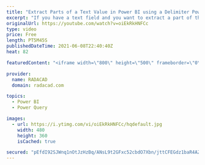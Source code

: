 ```yaml
---
title: "Extract Parts of a Text Value in Power BI using a Delimiter Power Query Transformation"
excerpt: "If you have a text field and you want to extract a part of that text field, there are multiple ways to do that. You can do this using the SUBSTRING function in DAX. However, These types of actions are better to be done using Power Query transformations. Fortunately, Power Query is very easy and simple"
originalUrl: https://youtube.com/watch?v=oiEkRkHNFCc
type: video
price: Free
length: PT5M45S
publishedDateTime: 2021-06-08T22:40:40Z
heat: 82

featuredContent: "<iframe width=\"800\" height=\"500\" frameborder=\"0\" src=\"https://www.youtube.com/embed/oiEkRkHNFCc\" allow=\"accelerometer; autoplay; encrypted-media; gyroscope; picture-in-picture\" allowfullscreen></iframe>"

provider:
  name: RADACAD
  domain: radacad.com

topics:
  - Power BI
  - Power Query

images:
  - url: https://i.ytimg.com/vi/oiEkRkHNFCc/hqdefault.jpg
    width: 480
    height: 360
    isCached: true

secured: "pEfdI92SJWnq1nOtJzHzBq/ANsL9t2GFxc52cbdO7Xbn/jttCFEGdz1baR4AZkrNiTMey+UdzN1td0ITEqIzstU0ik4fDkTE4DcNpsCLHSJdttiNg5Y3ijJlKbBxwhlcSsZx/kL2CheBWjkH1AOmCyNxsU5vTCQHRCxba3iYwslilBzTnAwsUvKmaeLalgvZ/nL/gTxjeW8kiMwjT6lwBEl+gAEe400DopEHamTJfD2mNrKnRmcerdK2rFEP3m62rwCkoHEGoQ+OwuO+d0tP56ggZ8LArKQ6wPwhh3mFNmwU29GTSLPb5vHQwPWUjCrspxQXa0b3eTaMbLQyxdwKlb8IuFnlPPjhdpAL2cHLogOctDX784ipyqmrKhpUU+KTu4g9PUSGlR1p0tfI99c6tmgvgBV8t3alsI/DyfUTnoU=;OSButIroZ1XSlblvliFl0w=="
---
```


